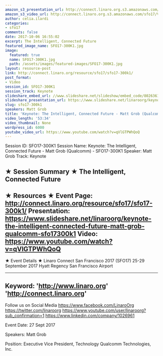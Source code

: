 ```yaml
---
amazon_s3_presentation_url: http://connect.linaro.org.s3.amazonaws.com/sfo17/Presentations/SFO17-300K1.pdf
amazon_s3_video_url: http://connect.linaro.org.s3.amazonaws.com/sfo17/Videos/Intelligent%252C%20Connected%20Future%20%257C%20Open%20Source%20License%20Enforcement-%20to%20sue%20or%20not%20to%20sue%20%257C%20%2523SFO17.mp4
author: celia.ilardi
categories:
- sfo17
comments: false
date: 2017-10-06 16:55:02
excerpt: The Intelligent, Connected Future
featured_image_name: SFO17-300K1.jpg
image:
  featured: true
  name: SFO17-300K1.jpg
  path: /assets/images/featured-images/SFO17-300K1.jpg
layout: resource-post
link: http://connect.linaro.org/resource/sfo17/sfo17-300k1/
post_format:
- Video
session_id: SFO17-300K1
session_track: Keynote
slideshare_embed_url: //www.slideshare.net/slideshow/embed_code/80263611
slideshare_presentation_url: https://www.slideshare.net/linaroorg/keynote-the-intelligent-connected-future-matt-grob-qualcomm-sfo17300k1
slug: sfo17-300k1
speakers: Matt Grob
title: 'Keynote: The Intelligent, Connected Future - Matt Grob (Qualcomm)  - SFO17-300K1'
video_length: '53:34'
video_thumbnail: None
wordpress_id: 6000
youtube_video_url: https://www.youtube.com/watch?v=qVlGTPWhQoQ
---
```


Session ID: SFO17-300K1
Session Name: Keynote: The Intelligent, Connected Future - Matt Grob (Qualcomm) - SFO17-300K1
Speaker: Matt Grob
Track: Keynote

★ Session Summary ★
The Intelligent, Connected Future
---------------------------------------------------
★ Resources ★
Event Page: http://connect.linaro.org/resource/sfo17/sfo17-300k1/
Presentation: https://www.slideshare.net/linaroorg/keynote-the-intelligent-connected-future-matt-grob-qualcomm-sfo17300k1
Video: https://www.youtube.com/watch?v=qVlGTPWhQoQ
---------------------------------------------------

★ Event Details ★
Linaro Connect San Francisco 2017 (SFO17)
25-29 September 2017
Hyatt Regency San Francisco Airport

---------------------------------------------------
Keyword:
'http://www.linaro.org'
'http://connect.linaro.org'
---------------------------------------------------
Follow us on Social Media
https://www.facebook.com/LinaroOrg
https://twitter.com/linaroorg
https://www.youtube.com/user/linaroorg?sub_confirmation=1
https://www.linkedin.com/company/1026961

Event Date: 27 Sept 2017

Speakers: Matt Grob

Position: Executive Vice President, Technology Qualcomm Technologies, Inc.